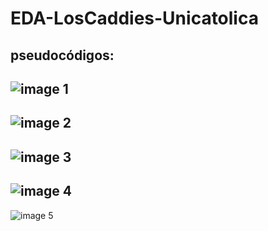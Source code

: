 # EDA-LosCaddies-Unicatolica

## pseudocódigos:

![image 1](https://github.com/user-attachments/assets/6e1d1d2b-ff65-4dd8-a20f-326461d11a6b)<br>
---
![image 2](https://github.com/user-attachments/assets/dfb1ce27-8721-4e24-a4db-dd2e994d170d)<br>
---
![image 3](https://github.com/user-attachments/assets/e21462ea-f8c4-432f-a839-cdb20b5b9cbe)<br>
---
![image 4](https://github.com/user-attachments/assets/5392fbb2-3d1e-45e7-8887-c11e7745c522)<br>
---
![image 5](https://github.com/user-attachments/assets/0097b94e-526a-486d-816a-0fccc977e202)<br>
